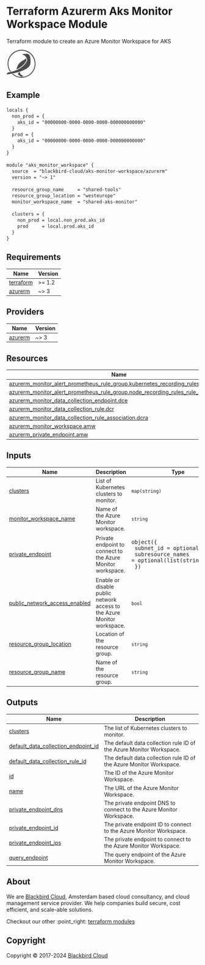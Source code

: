 <!-- BEGIN_TF_DOCS -->
# Terraform Azurerm Aks Monitor Workspace Module
Terraform module to create an Azure Monitor Workspace for AKS

[![blackbird-logo](https://raw.githubusercontent.com/blackbird-cloud/terraform-module-template/main/.config/logo_simple.png)](https://blackbird.cloud)

## Example
```hcl
locals {
  non_prod = {
    aks_id = "00000000-0000-0000-0000-000000000000"
  }
  prod = {
    aks_id = "00000000-0000-0000-0000-000000000000"
  }
}

module "aks_monitor_workspace" {
  source  = "blackbird-cloud/aks-monitor-workspace/azurerm"
  version = "~> 1"

  resource_group_name     = "shared-tools"
  resource_group_location = "westeurope"
  monitor_workspace_name  = "shared-aks-monitor"

  clusters = {
    non_prod = local.non_prod.aks_id
    prod     = local.prod.aks_id
  }
}
```

## Requirements

| Name | Version |
|------|---------|
| <a name="requirement_terraform"></a> [terraform](#requirement\_terraform) | >= 1.2 |
| <a name="requirement_azurerm"></a> [azurerm](#requirement\_azurerm) | ~> 3 |

## Providers

| Name | Version |
|------|---------|
| <a name="provider_azurerm"></a> [azurerm](#provider\_azurerm) | ~> 3 |

## Resources

| Name | Type |
|------|------|
| [azurerm_monitor_alert_prometheus_rule_group.kubernetes_recording_rules_rule_group](https://registry.terraform.io/providers/hashicorp/azurerm/latest/docs/resources/monitor_alert_prometheus_rule_group) | resource |
| [azurerm_monitor_alert_prometheus_rule_group.node_recording_rules_rule_group](https://registry.terraform.io/providers/hashicorp/azurerm/latest/docs/resources/monitor_alert_prometheus_rule_group) | resource |
| [azurerm_monitor_data_collection_endpoint.dce](https://registry.terraform.io/providers/hashicorp/azurerm/latest/docs/resources/monitor_data_collection_endpoint) | resource |
| [azurerm_monitor_data_collection_rule.dcr](https://registry.terraform.io/providers/hashicorp/azurerm/latest/docs/resources/monitor_data_collection_rule) | resource |
| [azurerm_monitor_data_collection_rule_association.dcra](https://registry.terraform.io/providers/hashicorp/azurerm/latest/docs/resources/monitor_data_collection_rule_association) | resource |
| [azurerm_monitor_workspace.amw](https://registry.terraform.io/providers/hashicorp/azurerm/latest/docs/resources/monitor_workspace) | resource |
| [azurerm_private_endpoint.amw](https://registry.terraform.io/providers/hashicorp/azurerm/latest/docs/resources/private_endpoint) | resource |

## Inputs

| Name | Description | Type | Default | Required |
|------|-------------|------|---------|:--------:|
| <a name="input_clusters"></a> [clusters](#input\_clusters) | List of Kubernetes clusters to monitor. | `map(string)` | n/a | yes |
| <a name="input_monitor_workspace_name"></a> [monitor\_workspace\_name](#input\_monitor\_workspace\_name) | Name of the Azure Monitor workspace. | `string` | n/a | yes |
| <a name="input_private_endpoint"></a> [private\_endpoint](#input\_private\_endpoint) | Private endpoint to connect to the Azure Monitor workspace. | <pre>object({<br>    subnet_id         = optional(string)<br>    subresource_names = optional(list(string))<br>  })</pre> | `{}` | no |
| <a name="input_public_network_access_enabled"></a> [public\_network\_access\_enabled](#input\_public\_network\_access\_enabled) | Enable or disable public network access to the Azure Monitor workspace. | `bool` | `true` | no |
| <a name="input_resource_group_location"></a> [resource\_group\_location](#input\_resource\_group\_location) | Location of the resource group. | `string` | n/a | yes |
| <a name="input_resource_group_name"></a> [resource\_group\_name](#input\_resource\_group\_name) | Name of the resource group. | `string` | n/a | yes |

## Outputs

| Name | Description |
|------|-------------|
| <a name="output_clusters"></a> [clusters](#output\_clusters) | The list of Kubernetes clusters to monitor. |
| <a name="output_default_data_collection_endpoint_id"></a> [default\_data\_collection\_endpoint\_id](#output\_default\_data\_collection\_endpoint\_id) | The default data collection rule ID of the Azure Monitor Workspace. |
| <a name="output_default_data_collection_rule_id"></a> [default\_data\_collection\_rule\_id](#output\_default\_data\_collection\_rule\_id) | The default data collection rule ID of the Azure Monitor Workspace. |
| <a name="output_id"></a> [id](#output\_id) | The ID of the Azure Monitor Workspace. |
| <a name="output_name"></a> [name](#output\_name) | The URL of the Azure Monitor Workspace. |
| <a name="output_private_endpoint_dns"></a> [private\_endpoint\_dns](#output\_private\_endpoint\_dns) | The private endpoint DNS to connect to the Azure Monitor Workspace. |
| <a name="output_private_endpoint_id"></a> [private\_endpoint\_id](#output\_private\_endpoint\_id) | The private endpoint ID to connect to the Azure Monitor Workspace. |
| <a name="output_private_endpoint_ips"></a> [private\_endpoint\_ips](#output\_private\_endpoint\_ips) | The private endpoint to connect to the Azure Monitor Workspace. |
| <a name="output_query_endpoint"></a> [query\_endpoint](#output\_query\_endpoint) | The query endpoint of the Azure Monitor Workspace. |

## About

We are [Blackbird Cloud](https://blackbird.cloud), Amsterdam based cloud consultancy, and cloud management service provider. We help companies build secure, cost efficient, and scale-able solutions.

Checkout our other :point\_right: [terraform modules](https://registry.terraform.io/namespaces/blackbird-cloud)

## Copyright

Copyright © 2017-2024 [Blackbird Cloud](https://blackbird.cloud)
<!-- END_TF_DOCS -->